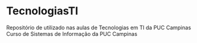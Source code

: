 # TecnologiasTI
Repositório de utilizado nas aulas de Tecnologias em TI da PUC Campinas
Curso de Sistemas de Informação da PUC Campinas
